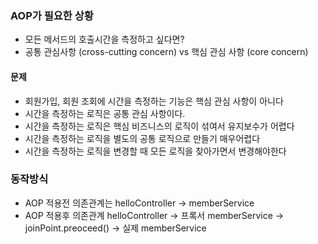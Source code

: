 ### AOP가 필요한 상황

- 모든 메서드의 호출시간을 측정하고 싶다면?
- 공통 관심사항 (cross-cutting concern) vs 핵심 관심 사항 (core concern)

#### 문제

- 회원가입, 회원 조회에 시간을 측정하는 기능은 핵심 관심 사항이 아니다
- 시간을 측정하는 로직은 공통 관심 사항이다.
- 시간을 측정하는 로직은 핵심 비즈니스의 로직이 섞여서 유지보수가 어렵다
- 시간을 측정하는 로직을 별도의 공통 로직으로 만들기 매우어렵다
- 시간을 측정하는 로직을 변경할 때 모든 로직을 찾아가면서 변경해야한다

### 동작방식

- AOP 적용전 의존관계는 helloController -> memberService   
- AOP 적용후 의존관계 helloController -> 프록서 memberService -> joinPoint.preoceed() -> 실제 memberService
